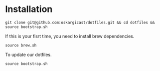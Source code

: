 # Installation

```
git clone git@github.com:oskargicast/dotfiles.git && cd dotfiles && source bootstrap.sh
```

If this is your fisrt time, you need to install brew dependencies.
```
source brew.sh
```

To update our dotfiles.
```
source bootstrap.sh
```
